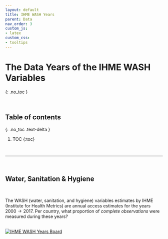 ```yaml
---
layout: default
title: IHME WASH Years
parent: Data
nav_order: 3
custom_js:
- latex
custom_css:
- tooltips
---
```


# The Data Years of the IHME WASH Variables
{: .no_toc }

<br>

## Table of contents
{: .no_toc .text-delta }

1. TOC 
{:toc}

<br>

---

<br>

## Water, Sanitation & Hygiene

<br>

The WASH (water, sanitation, and hygiene) variables estimates by IHME (Institute for Health Metrics) are annual access estimates for 
the years $2000 \rightarrow 2017$.  Per country, what proportion of *complete observations* were measured during these years?

<br>

<div class='tableauPlaceholder' id='viz1658091407662' style='position: relative'>
<noscript><a href='#'><img alt='IHME WASH Years Board ' src='https:&#47;&#47;public.tableau.com&#47;static&#47;images&#47;IH&#47;IHMEWASHInterval&#47;IHMEWASHYearsBoard&#47;1_rss.png' style='border: none' /></a></noscript>
<object class='tableauViz'  style='display:none;'>
<param name='host_url' value='https%3A%2F%2Fpublic.tableau.com%2F' /> 
<param name='embed_code_version' value='3' /> 
<param name='site_root' value='' />
<param name='name' value='IHMEWASHInterval&#47;IHMEWASHYearsBoard' />
<param name='tabs' value='no' /><param name='toolbar' value='yes' />
<param name='static_image' value='https:&#47;&#47;public.tableau.com&#47;static&#47;images&#47;IH&#47;IHMEWASHInterval&#47;IHMEWASHYearsBoard&#47;1.png' /> 
<param name='animate_transition' value='yes' />
<param name='display_static_image' value='yes' />
<param name='display_spinner' value='yes' />
<param name='display_overlay' value='yes' />
<param name='display_count' value='yes' />
<param name='language' value='en-GB' />
<param name='filter' value='publish=yes' />
</object></div>                
<script type='text/javascript'>                    
var divElement = document.getElementById('viz1658091407662');                    
var vizElement = divElement.getElementsByTagName('object')[0];                    
vizElement.style.width='525px';vizElement.style.height='327px';                    
var scriptElement = document.createElement('script');                    
scriptElement.src = 'https://public.tableau.com/javascripts/api/viz_v1.js';                    
vizElement.parentNode.insertBefore(scriptElement, vizElement);                
</script>

<br>
<br>
<br>
<br>
